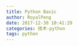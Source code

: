 ```yaml
---
title: Python Basic
author: RoyalPeng
date: 2017-12-30 10:41:29
categories: 技术-python
tags: python
---
```


